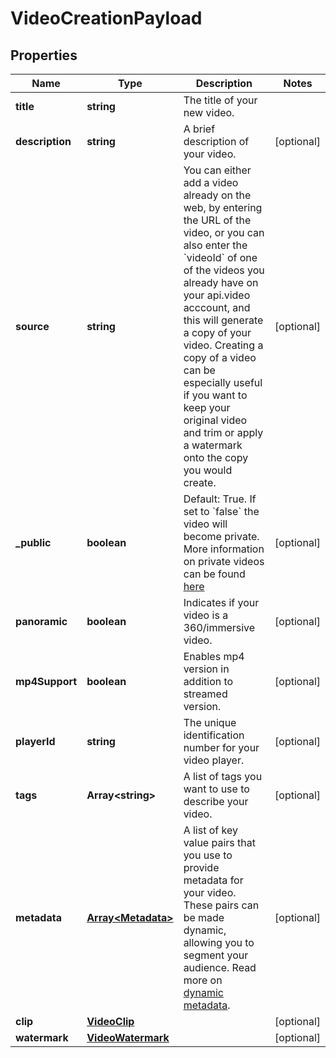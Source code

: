 
# VideoCreationPayload

## Properties

Name | Type | Description | Notes
------------ | ------------- | ------------- | -------------
**title** | **string** | The title of your new video. | 
**description** | **string** | A brief description of your video. |  [optional]
**source** | **string** | You can either add a video already on the web, by entering the URL of the video, or you can also enter the &#x60;videoId&#x60; of one of the videos you already have on your api.video acccount, and this will generate a copy of your video. Creating a copy of a video can be especially useful if you want to keep your original video and trim or apply a watermark onto the copy you would create. |  [optional]
**_public** | **boolean** | Default: True. If set to &#x60;false&#x60; the video will become private. More information on private videos can be found [here](https://docs.api.video/delivery-analytics/video-privacy-access-management) |  [optional]
**panoramic** | **boolean** | Indicates if your video is a 360/immersive video. |  [optional]
**mp4Support** | **boolean** | Enables mp4 version in addition to streamed version. |  [optional]
**playerId** | **string** | The unique identification number for your video player. |  [optional]
**tags** | **Array&lt;string&gt;** | A list of tags you want to use to describe your video. |  [optional]
**metadata** | [**Array&lt;Metadata&gt;**](Metadata.md) | A list of key value pairs that you use to provide metadata for your video. These pairs can be made dynamic, allowing you to segment your audience. Read more on [dynamic metadata](https://api.video/blog/endpoints/dynamic-metadata/). |  [optional]
**clip** | [**VideoClip**](VideoClip.md) |  |  [optional]
**watermark** | [**VideoWatermark**](VideoWatermark.md) |  |  [optional]



